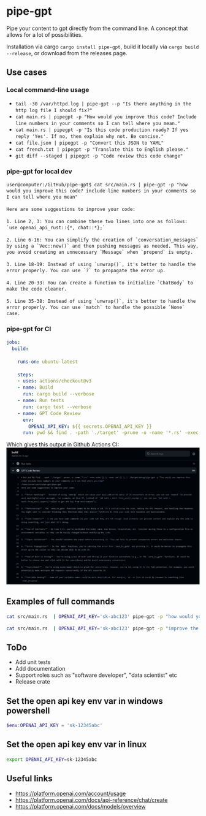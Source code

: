 # pipe-gpt
Pipe your content to gpt directly from the command line. A concept that allows for a lot of possibilities.

Installation via cargo `cargo install pipe-gpt`, build it locally via `cargo build --release`, or download from the releases page.

## Use cases

### Local command-line usage
- `tail -30 /var/httpd.log | pipe-gpt --p "Is there anything in the http log file I should fix?"`
- `cat main.rs | pipegpt -p "How would you improve this code? Include line numbers in your comments so I can tell where you mean."`
- `cat main.rs | pipegpt -p "Is this code production ready? If yes reply 'Yes'. If no, then explain why not. Be concise."`
- `cat file.json | pipegpt -p "Convert this JSON to YAML"`
- `cat french.txt | pipegpt -p "Translate this to English please."` 
- `git diff --staged | pipegpt -p "Code review this code change"`

### pipe-gpt for local dev


```
user@computer:/GitHub/pipe-gpt$ cat src/main.rs | pipe-gpt -p "how would you improve this code? include line numbers in your comments so I can tell where you mean"

Here are some suggestions to improve your code:

1. Line 2, 3: You can combine these two lines into one as follows:
`use openai_api_rust::{*, chat::*};`

2. Line 6-16: You can simplify the creation of `conversation_messages` by using a `Vec::new()` and then pushing messages as needed. This way, you avoid creating an unnecessary `Message` when `prepend` is empty.

3. Line 18-19: Instead of using `unwrap()`, it's better to handle the error properly. You can use `?` to propagate the error up.

4. Line 20-33: You can create a function to initialize `ChatBody` to make the code cleaner.

5. Line 35-38: Instead of using `unwrap()`, it's better to handle the error properly. You can use `match` to handle the possible `None` case.
```

### pipe-gpt for CI

```yaml
jobs:
  build:

    runs-on: ubuntu-latest

    steps:
    - uses: actions/checkout@v3
    - name: Build
      run: cargo build --verbose
    - name: Run tests
      run: cargo test --verbose
    - name: GPT Code Review
      env:
        OPENAI_API_KEY: ${{ secrets.OPENAI_API_KEY }}
      run: pwd && find . -path './target' -prune -o -name '*.rs' -exec echo {} \; -exec cat {} \; | ./target/debug/pipe-gpt -p "how would you improve this code? include line numbers in your comments so I can tell where you mean"
```

Which gives this output in Github Actions CI:
![Pipe GPT used in CI to give code review recomendations](./imgs/github-workflow-gpt-code-review.png)

## Examples of full commands
```sh
cat src/main.rs  | OPENAI_API_KEY='sk-abc123' pipe-gpt -p "how would you improve this code? include line numbers in your comments so I can tell where you mean"
```
```sh
cat src/main.rs  | OPENAI_API_KEY='sk-abc123' pipe-gpt -p "improve the code and only output the replacement code as I will pipe the output directly back into the source file, no explanations, just pure code" > src/main.rs
```

## ToDo
 - Add unit tests
 - Add documentation
 - Support roles such as "software developer", "data scientist" etc
 - Release crate

## Set the open api key env var in windows powershell
```powershell
$env:OPENAI_API_KEY = 'sk-12345abc'
```

## Set the open api key env var in linux
```sh
export OPENAI_API_KEY=sk-12345abc
```

## Useful links
 - https://platform.openai.com/account/usage
 - https://platform.openai.com/docs/api-reference/chat/create
 - https://platform.openai.com/docs/models/overview
